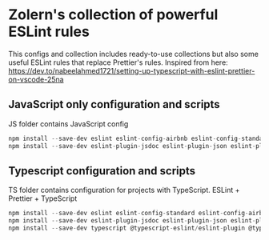 # Zolern's collection of powerful ESLint rules

This configs and collection includes ready-to-use collections
but also some useful ESLint rules that replace Prettier's rules.
Inspired from here: <https://dev.to/nabeelahmed1721/setting-up-typescript-with-eslint-prettier-on-vscode-25na>

## JavaScript only configuration and scripts

JS folder contains JavaScript config

```js
npm install --save-dev eslint eslint-config-airbnb eslint-config-standard eslint-plugin-import
npm install --save-dev eslint-plugin-jsdoc eslint-plugin-json eslint-plugin-node eslint-plugin-prefer-arrow eslint-plugin-promise
```

## Typescript configuration and scripts

TS folder contains configuration for projects with TypeScript. ESLint + Prettier + TypeScript

```js
npm install --save-dev eslint eslint-config-standard eslint-config-airbnb eslint-plugin-import
npm install --save-dev eslint-plugin-jsdoc eslint-plugin-json eslint-plugin-node eslint-plugin-prefer-arrow eslint-plugin-promise
npm install --save-dev typescript @typescript-eslint/eslint-plugin @typescript-eslint/parser
```
